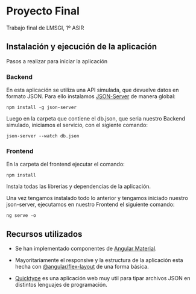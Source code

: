 # Proyecto Final
Trabajo final de LMSGI, 1º ASIR

## Instalación y ejecución de la aplicación

Pasos a realizar para iniciar la aplicación

### Backend

En esta aplicación se utiliza una API simulada, que devuelve datos en formato JSON.
Para ello instalamos [JSON-Server](https://www.npmjs.com/package/json-server) de manera global:

```
npm install -g json-server
```

Luego en la carpeta que contiene el db.json, que seria nuestro Backend simulado,
iniciamos el servicio, con el sigiente comando:

```
json-server --watch db.json
```

### Frontend

En la carpeta del frontend ejecutar el comando:

```
npm install
```
Instala todas las librerias y dependencias de la aplicación.

Una vez tengamos instalado todo lo anterior y tengamos iniciado nuestro json-server,
ejecutamos en nuestro Frontend el siguiente comando:

```
ng serve -o
```

## Recursos utilizados

- Se han implementado componentes de [Angular Material](https://material.angular.io/).

- Mayoritariamente el responsive y la estructura de la aplicación esta hecha con [@angular/flex-layout](https://www.npmjs.com/package/@angular/flex-layout) de una forma básica.

- [Quicktype](https://app.quicktype.io/) es una aplicación web muy util para tipar archivos JSON en distintos lenguajes de programación. 



